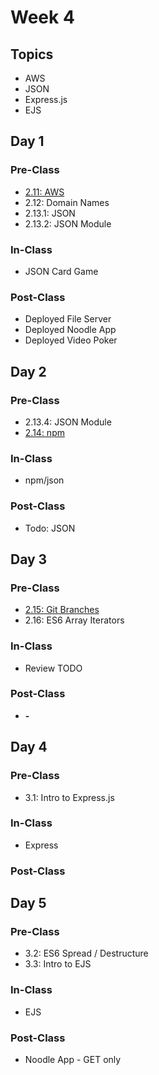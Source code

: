 # Week 4

## Topics

* AWS
* JSON
* Express.js
* EJS

## Day 1

### Pre-Class

* [2.11: AWS](../../2-back-end-basics/2.13-deployment-aws.md)
* 2.12: Domain Names
* 2.13.1: JSON
* 2.13.2: JSON Module

### In-Class

* JSON Card Game

### Post-Class

* Deployed File Server
* Deployed Noodle App
* Deployed Video Poker

## Day 2

### Pre-Class

* 2.13.4: JSON Module
* [2.14: npm](../../2-back-end-basics/2.14-npm.md)

### In-Class

* npm/json

### Post-Class

* Todo: JSON

## Day 3

### Pre-Class

* [2.15: Git Branches](../../2-back-end-basics/2.15-git-branches.md)
* 2.16: ES6 Array Iterators

### In-Class

* Review TODO

### **Post-Class**

* **-**

## Day 4

### Pre-Class

* 3.1: Intro to Express.js

### In-Class

* Express

### Post-Class

## Day 5

### Pre-Class

* 3.2: ES6 Spread / Destructure
* 3.3: Intro to EJS

### In-Class

* EJS

### Post-Class

* Noodle App - GET only

